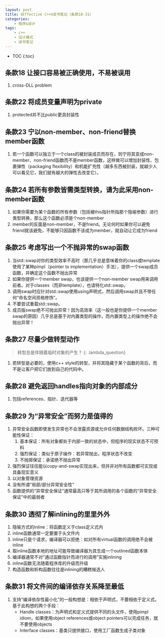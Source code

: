 ```yaml
---
layout: post
title: 《Effective C++》读书笔记（条款18-31）
categories:
    - 程序&设计
tags:
    - c++
    - 设计模式
    - 读书笔记
---
```


* TOC
{:toc}

## 条款18 让接口容易被正确使用，不易被误用

1. cross-DLL problem

## 条款22 将成员变量声明为private

1. protected并不比public更具封装性

## 条款23 宁以non-member、non-friend替换member函数

1. 若一个函数可以独立于一个class的被封装成员而存在，则宁将其变成non-member、non-friend函数而不是member函数，这样做可以增加封装性、包裹弹性（packaging flexibility）和机能扩充性（越多东西被封装，就越少人可以看见它，我们就有越大的弹性去改变它）。

## 条款24 若所有参数皆需类型转换，请为此采用non-member函数

1. 如果你需要为某个函数的所有参数（包括被this指针所指那个隐喻参数）进行类型转换，那么这个函数必须是个non-member
2. member的反面是non-member，不是friend。无论何时如果你可以避免friend就该避免，不能够只因函数不该成为member，就自动让它成为friend

## 条款25 考虑写出一个不抛异常的swap函数

1. 当std::swap对你的类型效率不高时（那几乎总是意味着你的class或template使用了某种pimpl（pointer to implementation）手法），提供一个swap成员函数，并确定这个函数不抛出异常
2. 如果你提供一个member swap，也该提供一个non-member swap用来调用前者。对于classes（而非template），也请特化std::swap。
3. 调用swap时应针对std::swap使用using声明式，然后调用swap并且不带任何“命名空间资格修饰”。
4. 不要尝试重载std::swap。
5. 成员版swap绝不可抛出异常！因为高效率（这一般也是你提供一个member swap的原因）几乎总是基于对内置类型的操作，而内置类型上的操作绝不会抛出异常！

## 条款27 尽量少做转型动作

>  转型总是伴随着临时对象的产生？
   {: .lambda_question}

1. 若转型是必要的，使用c++ style的转型，并将其隐藏于某个函数的背后，而不是让客户把它们放到自己的代码中。

## 条款28 避免返回handles指向对象的内部成分

1. 包括references、指针、迭代器等

## 条款29 为“异常安全”而努力是值得的

1. 异常安全函数即使发生异常也不会泄露资源或允许任何数据结构败坏。三种可能性保证：
   1. 基本保证：所有对象都处于内部一致的状态中，但程序的现实状态不可预料
   1. 强烈保证：类似于原子操作：若异常抛出，程序状态不改变
   1. 不抛掷保证：承诺绝不抛出异常
2. 强烈保证往往能以copy-and-swap实现出来，但并非对所有函数都可实现或具备现实意义
3. 以对象管理资源
4. 没有所谓“局部/部分异常安全性”
5. 函数提供的“异常安全保证”通常最高只等于其所调用的各个函数的“异常安全保证”中的最弱者

## 条款30 透彻了解inlining的里里外外

1. 隐喻方式的inline：将函数定义于class定义式内
2. inline函数通常一定要置于头文件内
3. inline只是个请求，编译器可以拒绝：如对所有virtual函数的调用绝不会被inline
4. 取inline函数本地的地址可能导致编译器为其生成一个outlined函数本体
5. 编译器通常不对“通过函数指针而进行的调用”实施inlining
6. inline函数无法随着程序库的升级而升级
7. 构造函数和析构函数往往是inlining的糟糕候选人

## 条款31 将文件间的编译依存关系降至最低

1. 支持“编译依存性最小化”的一般构想是：相依于声明式，不要相依于定义式。基于此构想的两个手段：
   - Handle classes：为声明式和定义式提供不同的头文件，使用pimpl idiom，如果使用object references或object pointers可以完成任务，就不要使用objects
   - Interface classes：基类只提供接口，使用工厂函数生成子类对象
